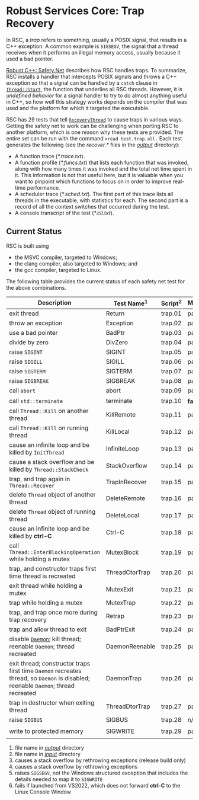 # Robust Services Core: Trap Recovery

In RSC, a _trap_ refers to something, usually a POSIX signal, that results
in a C++ exception. A common example is `SIGSEGV`, the signal that a
thread receives when it performs an illegal memory access, usually because
it used a bad pointer.

[Robust C++: Safety Net](https://www.codeproject.com/Articles/5165710/Robust-Cplusplus-Safety-Net)
describes how RSC handles traps. To summarize, RSC installs a handler that
intercepts POSIX signals and throws a C++ exception so that a signal can be
handled by a `catch` clause in [`Thread::Start`](/src/nb/Thread.cpp), the
function that underlies all RSC threads. However, it is _undefined behavior_
for a signal handler to try to do almost anything useful in C++, so how well
this strategy works depends on the compiler that was used and the platform
for which it targeted the executable.

RSC has 29 tests that tell [`RecoveryThread`](/src/nt/RecoveryThread.h)
to cause traps in various ways. Getting the safety net to work can be
challenging when porting RSC to another platform, which is one reason
why these tests are provided. The entire set can be run with the command
`>read test.trap.all.` Each test generates the following (see the
_recover.*_ files in the  [_output_](/output) directory):

  * A function trace (_*.trace.txt_).
  * A function profile (_*.funcs.txt_) that lists each function that was
invoked, along with how many times it was invoked and the total net time
spent in it. This information is not that useful here, but it is valuable
when you want to pinpoint which functions to focus on in order to improve
real-time performance.
  * A scheduler trace (_*.sched.txt_). The first part of this trace lists
all threads in the executable, with statistics for each. The second part is
a record of all the context switches that occurred during the test.
  * A console transcript of the test (_*.cli.txt_).
 
## Current Status

RSC is built using

- the MSVC compiler, targeted to Windows;
- the clang compiler, also targeted to Windows; and
- the gcc compiler, targeted to Linux.

The following table provides the current status of each safety net test for
the above combinations.

Description | Test Name<sup>1</sup> | Script<sup>2</sup> | MSVC/Windows | clang/Windows | gcc/Linux
----------- | ------------ | --------- | ------------ | ------------- | ---------
exit thread | Return | trap.01 | pass | pass | pass
throw an exception | Exception | trap.02 | pass | pass | pass
use a bad pointer | BadPtr | trap.03 | pass | pass | pass
divide by zero | DivZero | trap.04 | pass | pass | pass
raise `SIGINT` | SIGINT | trap.05 | pass | pass | pass
raise `SIGILL` | SIGILL | trap.06 | pass | pass | pass
raise `SIGTERM` | SIGTERM | trap.07 | pass | pass | pass
raise `SIGBREAK` | SIGBREAK | trap.08 | pass | pass | n/a
call `abort` | abort | trap.09 | pass | pass | pass
call `std::terminate` | terminate | trap.10 | **fail<sup>3</sup>** :red_circle: | pass | **fail<sup>4</sup>** :red_circle:
call `Thread::Kill` on another thread | KillRemote | trap.11 | pass | pass | pass
call `Thread::Kill` on running thread | KillLocal | trap.12 | pass | pass | pass
cause an infinite loop and be killed by `InitThread` | InfiniteLoop | trap.13 | pass | pass | pass
cause a stack overflow and be killed by `Thread::StackCheck` | StackOverflow | trap.14 | pass | pass | pass
trap, and trap again in `Thread::Recover` | TrapInRecover | trap.15 | pass | pass | pass
delete `Thread` object of another thread | DeleteRemote | trap.16 | pass | pass | pass
delete `Thread` object of running thread | DeleteLocal | trap.17 | pass | pass | pass
cause an infinite loop and be killed by **ctrl-C** | Ctrl-C  | trap.18 | pass | pass | **pass<sup>6</sup>** :yellow_circle:
call `Thread::EnterBlockingOperation` while holding a mutex | MutexBlock | trap.19 | pass | pass | pass
trap, and constructor traps first time thread is recreated | ThreadCtorTrap | trap.20 | pass | pass | pass
exit thread while holding a mutex | MutexExit | trap.21 | pass | pass | pass
trap while holding a mutex | MutexTrap | trap.22 | pass | pass | pass
trap, and trap once more during trap recovery | Retrap | trap.23 | pass | pass | pass
trap and allow thread to exit | BadPtrExit | trap.24 | pass | pass | pass
disable [`Daemon`](/src/nb/Daemon.h); kill thread; reenable `Daemon`; thread recreated | DaemonReenable | trap.25 | pass | pass | pass
exit thread; constructor traps first time `Daemon` recreates thread, so `Daemon` is disabled; reenable `Daemon`; thread recreated | DaemonTrap | trap.26 | pass | pass | pass
trap in destructor when exiting thread | ThreadDtorTrap | trap.27 | pass | **fail<sup>4</sup>** :red_circle: | **fail<sup>4</sup>** :red_circle:
raise `SIGBUS` | SIGBUS | trap.28 | n/a | n/a | pass
write to protected memory | SIGWRITE | trap.29 | pass | **fail<sup>5</sup>** :yellow_circle: | pass

  1. file name in [_output_](/output) directory
  2. file name in [_input_](/input) directory
  3. causes a stack overflow by rethrowing exceptions (release build only)
  4. causes a stack overflow by rethrowing exceptions
  5. raises `SIGSEGV`, not the Windows structured exception that includes
the details needed to map it to `SIGWRITE`
  6. fails if launched from VS2022, which does not forward **ctrl-C** to 
the Linux Console Window
